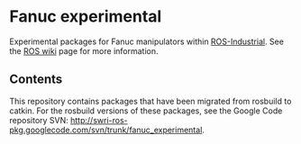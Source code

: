 # Fanuc experimental

Experimental packages for Fanuc manipulators within [ROS-Industrial][].
See the [ROS wiki][] page for more information.


## Contents

This repository contains packages that have been migrated from rosbuild to catkin. 
For the rosbuild versions of these packages, see the Google Code repository SVN: 
http://swri-ros-pkg.googlecode.com/svn/trunk/fanuc_experimental.



[ROS-Industrial]: http://www.ros.org/wiki/Industrial
[ROS wiki]: http://www.ros.org/wiki/fanuc_experimental
